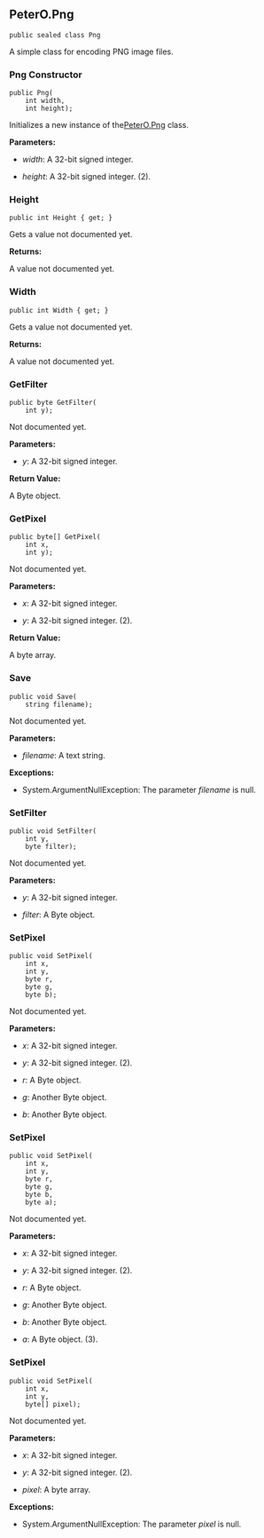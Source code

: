 ## PeterO.Png

    public sealed class Png

A simple class for encoding PNG image files.

### Png Constructor

    public Png(
        int width,
        int height);

Initializes a new instance of the[PeterO.Png](PeterO.Png.md) class.

<b>Parameters:</b>

 * <i>width</i>: A 32-bit signed integer.

 * <i>height</i>: A 32-bit signed integer. (2).

### Height

    public int Height { get; }

Gets a value not documented yet.

<b>Returns:</b>

A value not documented yet.

### Width

    public int Width { get; }

Gets a value not documented yet.

<b>Returns:</b>

A value not documented yet.

### GetFilter

    public byte GetFilter(
        int y);

Not documented yet.

<b>Parameters:</b>

 * <i>y</i>: A 32-bit signed integer.

<b>Return Value:</b>

A Byte object.

### GetPixel

    public byte[] GetPixel(
        int x,
        int y);

Not documented yet.

<b>Parameters:</b>

 * <i>x</i>: A 32-bit signed integer.

 * <i>y</i>: A 32-bit signed integer. (2).

<b>Return Value:</b>

A byte array.

### Save

    public void Save(
        string filename);

Not documented yet.

<b>Parameters:</b>

 * <i>filename</i>: A text string.

<b>Exceptions:</b>

 * System.ArgumentNullException:
The parameter <i>filename</i>
 is null.

### SetFilter

    public void SetFilter(
        int y,
        byte filter);

Not documented yet.

<b>Parameters:</b>

 * <i>y</i>: A 32-bit signed integer.

 * <i>filter</i>: A Byte object.

### SetPixel

    public void SetPixel(
        int x,
        int y,
        byte r,
        byte g,
        byte b);

Not documented yet.

<b>Parameters:</b>

 * <i>x</i>: A 32-bit signed integer.

 * <i>y</i>: A 32-bit signed integer. (2).

 * <i>r</i>: A Byte object.

 * <i>g</i>: Another Byte object.

 * <i>b</i>: Another Byte object.

### SetPixel

    public void SetPixel(
        int x,
        int y,
        byte r,
        byte g,
        byte b,
        byte a);

Not documented yet.

<b>Parameters:</b>

 * <i>x</i>: A 32-bit signed integer.

 * <i>y</i>: A 32-bit signed integer. (2).

 * <i>r</i>: A Byte object.

 * <i>g</i>: Another Byte object.

 * <i>b</i>: Another Byte object.

 * <i>a</i>: A Byte object. (3).

### SetPixel

    public void SetPixel(
        int x,
        int y,
        byte[] pixel);

Not documented yet.

<b>Parameters:</b>

 * <i>x</i>: A 32-bit signed integer.

 * <i>y</i>: A 32-bit signed integer. (2).

 * <i>pixel</i>: A byte array.

<b>Exceptions:</b>

 * System.ArgumentNullException:
The parameter <i>pixel</i>
 is null.
